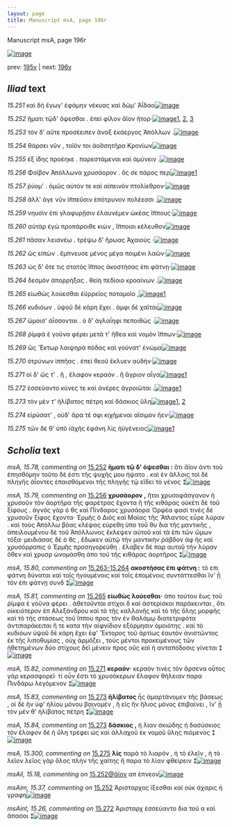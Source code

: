 ```yaml
---
layout: page
title: Manuscript msA, page 196r
---
```


Manuscript msA, page 196r

[![image](http://www.homermultitext.org/iipsrv?OBJ=IIP,1.0&FIF=/project/homer/pyramidal/deepzoom/hmt/vaimg/2017a/VA196RN_0367.tif&WID=100&CVT=JPEG)](http://www.homermultitext.org/ict2/?urn=urn:cite2:hmt:vaimg.2017a:VA196RN_0367)

prev:  [195v](../195v/) | next:  [196v](../196v/)

## *Iliad* text

*15.251* <a id="15.251"/> καὶ δὴ ἔγωγ' ἐφάμην νέκυας καὶ δῶμ' Ἀΐδαο[![image](http://www.homermultitext.org/iipsrv?OBJ=IIP,1.0&FIF=/project/homer/pyramidal/deepzoom/hmt/vaimg/2017a/VA196RN_0367.tif&RGN=0.165,0.1908,0.386,0.027&WID=1000&CVT=JPEG)](http://www.homermultitext.org/ict2/?urn=urn:cite2:hmt:vaimg.2017a:VA196RN_0367@0.165,0.1908,0.386,0.027)

*15.252* <a id="15.252"/> ἤματι τῷδ' ὄψεσθαι . ἐπεὶ φίλον ἄϊον ῆτορ·[![image](http://www.homermultitext.org/iipsrv?OBJ=IIP,1.0&FIF=/project/homer/pyramidal/deepzoom/hmt/vaimg/2017a/VA196RN_0367.tif&RGN=0.166,0.2096,0.36,0.027&WID=1000&CVT=JPEG)](http://www.homermultitext.org/ict2/?urn=urn:cite2:hmt:vaimg.2017a:VA196RN_0367@0.166,0.2096,0.36,0.027)[1](#msAim_15.37), [2](#msA_15.78), [3](#msAil_15.18)

*15.253* <a id="15.253"/> τὸν δ' αῦτε προσέειπεν ἄναξ ἑκάεργος Ἀπόλλων .[![image](http://www.homermultitext.org/iipsrv?OBJ=IIP,1.0&FIF=/project/homer/pyramidal/deepzoom/hmt/vaimg/2017a/VA196RN_0367.tif&RGN=0.167,0.2322,0.397,0.0233&WID=1000&CVT=JPEG)](http://www.homermultitext.org/ict2/?urn=urn:cite2:hmt:vaimg.2017a:VA196RN_0367@0.167,0.2322,0.397,0.0233)

*15.254* <a id="15.254"/> θάρσει νῦν , τοῖόν τοι ἀο̆σσητῆρα Κρονίων[![image](http://www.homermultitext.org/iipsrv?OBJ=IIP,1.0&FIF=/project/homer/pyramidal/deepzoom/hmt/vaimg/2017a/VA196RN_0367.tif&RGN=0.161,0.2464,0.349,0.027&WID=1000&CVT=JPEG)](http://www.homermultitext.org/ict2/?urn=urn:cite2:hmt:vaimg.2017a:VA196RN_0367@0.161,0.2464,0.349,0.027)

*15.255* <a id="15.255"/> ἐξ ί̈δης προέηκε . παρεστάμεναι καὶ ἀμύνειν .[![image](http://www.homermultitext.org/iipsrv?OBJ=IIP,1.0&FIF=/project/homer/pyramidal/deepzoom/hmt/vaimg/2017a/VA196RN_0367.tif&RGN=0.165,0.2675,0.385,0.027&WID=1000&CVT=JPEG)](http://www.homermultitext.org/ict2/?urn=urn:cite2:hmt:vaimg.2017a:VA196RN_0367@0.165,0.2675,0.385,0.027)

*15.256* <a id="15.256"/> Φοῖβον Ἀπόλλωνα χρυσάορον . ὅς σε πάρος περ[![image](http://www.homermultitext.org/iipsrv?OBJ=IIP,1.0&FIF=/project/homer/pyramidal/deepzoom/hmt/vaimg/2017a/VA196RN_0367.tif&RGN=0.169,0.2863,0.379,0.027&WID=1000&CVT=JPEG)](http://www.homermultitext.org/ict2/?urn=urn:cite2:hmt:vaimg.2017a:VA196RN_0367@0.169,0.2863,0.379,0.027)[1](#msA_15.79)

*15.257* <a id="15.257"/> ῥύομ' . ὁμῶς αὐτόν τε καὶ αἰπεινὸν πτολίεθρον·[![image](http://www.homermultitext.org/iipsrv?OBJ=IIP,1.0&FIF=/project/homer/pyramidal/deepzoom/hmt/vaimg/2017a/VA196RN_0367.tif&RGN=0.167,0.3058,0.403,0.027&WID=1000&CVT=JPEG)](http://www.homermultitext.org/ict2/?urn=urn:cite2:hmt:vaimg.2017a:VA196RN_0367@0.167,0.3058,0.403,0.027)

*15.258* <a id="15.258"/> ἂλλ' άγε νῦν ἱ̈ππεῦσιν ἐπότρυνον πολέεσσι .[![image](http://www.homermultitext.org/iipsrv?OBJ=IIP,1.0&FIF=/project/homer/pyramidal/deepzoom/hmt/vaimg/2017a/VA196RN_0367.tif&RGN=0.162,0.3253,0.371,0.027&WID=1000&CVT=JPEG)](http://www.homermultitext.org/ict2/?urn=urn:cite2:hmt:vaimg.2017a:VA196RN_0367@0.162,0.3253,0.371,0.027)

*15.259* <a id="15.259"/> νηυσὶν ἐπι γλαφυρῇσιν ἐλαυνέμεν ὠκέας ἵ̈ππους·[![image](http://www.homermultitext.org/iipsrv?OBJ=IIP,1.0&FIF=/project/homer/pyramidal/deepzoom/hmt/vaimg/2017a/VA196RN_0367.tif&RGN=0.163,0.3434,0.433,0.0316&WID=1000&CVT=JPEG)](http://www.homermultitext.org/ict2/?urn=urn:cite2:hmt:vaimg.2017a:VA196RN_0367@0.163,0.3434,0.433,0.0316)

*15.260* <a id="15.260"/> αὐτὰρ ἐγὼ προπάροιθε κιὼν , ἵ̈πποισι κέλευθον[![image](http://www.homermultitext.org/iipsrv?OBJ=IIP,1.0&FIF=/project/homer/pyramidal/deepzoom/hmt/vaimg/2017a/VA196RN_0367.tif&RGN=0.165,0.3599,0.405,0.0316&WID=1000&CVT=JPEG)](http://www.homermultitext.org/ict2/?urn=urn:cite2:hmt:vaimg.2017a:VA196RN_0367@0.165,0.3599,0.405,0.0316)

*15.261* <a id="15.261"/> πᾶσαν λειανέω . τρέψω δ' ἥρωας Ἀχαιούς ·[![image](http://www.homermultitext.org/iipsrv?OBJ=IIP,1.0&FIF=/project/homer/pyramidal/deepzoom/hmt/vaimg/2017a/VA196RN_0367.tif&RGN=0.165,0.3779,0.391,0.0316&WID=1000&CVT=JPEG)](http://www.homermultitext.org/ict2/?urn=urn:cite2:hmt:vaimg.2017a:VA196RN_0367@0.165,0.3779,0.391,0.0316)

*15.262* <a id="15.262"/> ὣς εἰπὼν . ἔμπνευσε μένος μέγα ποιμένι λαῶν·[![image](http://www.homermultitext.org/iipsrv?OBJ=IIP,1.0&FIF=/project/homer/pyramidal/deepzoom/hmt/vaimg/2017a/VA196RN_0367.tif&RGN=0.165,0.3989,0.424,0.0248&WID=1000&CVT=JPEG)](http://www.homermultitext.org/ict2/?urn=urn:cite2:hmt:vaimg.2017a:VA196RN_0367@0.165,0.3989,0.424,0.0248)

*15.263* <a id="15.263"/> ὡς δ' ὅτε τις στατὸς ἵ̈ππος ἀκοστήσας ἐπι φάτνῃ·[![image](http://www.homermultitext.org/iipsrv?OBJ=IIP,1.0&FIF=/project/homer/pyramidal/deepzoom/hmt/vaimg/2017a/VA196RN_0367.tif&RGN=0.163,0.4207,0.424,0.0248&WID=1000&CVT=JPEG)](http://www.homermultitext.org/ict2/?urn=urn:cite2:hmt:vaimg.2017a:VA196RN_0367@0.163,0.4207,0.424,0.0248)

*15.264* <a id="15.264"/> δεσμὸν ἀπορρήξας . θείη πεδίοιο κροαίνων .[![image](http://www.homermultitext.org/iipsrv?OBJ=IIP,1.0&FIF=/project/homer/pyramidal/deepzoom/hmt/vaimg/2017a/VA196RN_0367.tif&RGN=0.167,0.438,0.396,0.0248&WID=1000&CVT=JPEG)](http://www.homermultitext.org/ict2/?urn=urn:cite2:hmt:vaimg.2017a:VA196RN_0367@0.167,0.438,0.396,0.0248)

*15.265* <a id="15.265"/> εἰωθὼς λούεσθαι ἐϋρρεῖος ποταμοῖο ,[![image](http://www.homermultitext.org/iipsrv?OBJ=IIP,1.0&FIF=/project/homer/pyramidal/deepzoom/hmt/vaimg/2017a/VA196RN_0367.tif&RGN=0.17,0.4576,0.341,0.0248&WID=1000&CVT=JPEG)](http://www.homermultitext.org/ict2/?urn=urn:cite2:hmt:vaimg.2017a:VA196RN_0367@0.17,0.4576,0.341,0.0248)[1](#msA_15.81)

*15.266* <a id="15.266"/> κυδιόων . ὑψοῦ δὲ κάρη ἔχει . ἀμφι δὲ χαῖται[![image](http://www.homermultitext.org/iipsrv?OBJ=IIP,1.0&FIF=/project/homer/pyramidal/deepzoom/hmt/vaimg/2017a/VA196RN_0367.tif&RGN=0.173,0.4733,0.383,0.0285&WID=1000&CVT=JPEG)](http://www.homermultitext.org/ict2/?urn=urn:cite2:hmt:vaimg.2017a:VA196RN_0367@0.173,0.4733,0.383,0.0285)

*15.267* <a id="15.267"/> ὤμοισ' ἀΐσσονται . ὁ δ̀' ἀγλαΐηφι πεποιθὼς .[![image](http://www.homermultitext.org/iipsrv?OBJ=IIP,1.0&FIF=/project/homer/pyramidal/deepzoom/hmt/vaimg/2017a/VA196RN_0367.tif&RGN=0.167,0.4921,0.371,0.0285&WID=1000&CVT=JPEG)](http://www.homermultitext.org/ict2/?urn=urn:cite2:hmt:vaimg.2017a:VA196RN_0367@0.167,0.4921,0.371,0.0285)

*15.268* <a id="15.268"/> ῥίμφά ἑ γοῦνα φέρει μετά τ' ἤθεα καὶ νομὸν ἵ̈ππων·[![image](http://www.homermultitext.org/iipsrv?OBJ=IIP,1.0&FIF=/project/homer/pyramidal/deepzoom/hmt/vaimg/2017a/VA196RN_0367.tif&RGN=0.171,0.5109,0.42,0.0285&WID=1000&CVT=JPEG)](http://www.homermultitext.org/ict2/?urn=urn:cite2:hmt:vaimg.2017a:VA196RN_0367@0.171,0.5109,0.42,0.0285)

*15.269* <a id="15.269"/> ὣς Ἕκτωρ λαιψηρὰ πόδας καὶ γούνατ' ἐνώμα[![image](http://www.homermultitext.org/iipsrv?OBJ=IIP,1.0&FIF=/project/homer/pyramidal/deepzoom/hmt/vaimg/2017a/VA196RN_0367.tif&RGN=0.167,0.5327,0.42,0.0285&WID=1000&CVT=JPEG)](http://www.homermultitext.org/ict2/?urn=urn:cite2:hmt:vaimg.2017a:VA196RN_0367@0.167,0.5327,0.42,0.0285)

*15.270* <a id="15.270"/> ὀτρύνων ἱππῆας . ἐπεὶ θεοῦ ἔκλυεν αὐδήν·[![image](http://www.homermultitext.org/iipsrv?OBJ=IIP,1.0&FIF=/project/homer/pyramidal/deepzoom/hmt/vaimg/2017a/VA196RN_0367.tif&RGN=0.165,0.5537,0.403,0.0233&WID=1000&CVT=JPEG)](http://www.homermultitext.org/ict2/?urn=urn:cite2:hmt:vaimg.2017a:VA196RN_0367@0.165,0.5537,0.403,0.0233)

*15.271* <a id="15.271"/> οἱ δ' ὥς τ' . ἢ , ἔλαφον κεραὸν . ἢ ἄγριον αἶγα[![image](http://www.homermultitext.org/iipsrv?OBJ=IIP,1.0&FIF=/project/homer/pyramidal/deepzoom/hmt/vaimg/2017a/VA196RN_0367.tif&RGN=0.163,0.5725,0.381,0.024&WID=1000&CVT=JPEG)](http://www.homermultitext.org/ict2/?urn=urn:cite2:hmt:vaimg.2017a:VA196RN_0367@0.163,0.5725,0.381,0.024)[1](#msA_15.82)

*15.272* <a id="15.272"/> ἐσσεύαντο κύνες τε καὶ ἀνέρες ἀγροιῶται .[![image](http://www.homermultitext.org/iipsrv?OBJ=IIP,1.0&FIF=/project/homer/pyramidal/deepzoom/hmt/vaimg/2017a/VA196RN_0367.tif&RGN=0.165,0.5905,0.381,0.024&WID=1000&CVT=JPEG)](http://www.homermultitext.org/ict2/?urn=urn:cite2:hmt:vaimg.2017a:VA196RN_0367@0.165,0.5905,0.381,0.024)[1](#msAint_15.26)

*15.273* <a id="15.273"/> τὸν μέν τ' ἠλίβατος πέτρη καὶ δάσκιος ὕλη[![image](http://www.homermultitext.org/iipsrv?OBJ=IIP,1.0&FIF=/project/homer/pyramidal/deepzoom/hmt/vaimg/2017a/VA196RN_0367.tif&RGN=0.16,0.6093,0.395,0.024&WID=1000&CVT=JPEG)](http://www.homermultitext.org/ict2/?urn=urn:cite2:hmt:vaimg.2017a:VA196RN_0367@0.16,0.6093,0.395,0.024)[1](#msA_15.84), [2](#msA_15.83)

*15.274* <a id="15.274"/> εἰρύσατ' , οὐδ' ἄρα τέ σφι κιχήμεναι αἴσιμον ῆεν·[![image](http://www.homermultitext.org/iipsrv?OBJ=IIP,1.0&FIF=/project/homer/pyramidal/deepzoom/hmt/vaimg/2017a/VA196RN_0367.tif&RGN=0.16,0.6273,0.418,0.024&WID=1000&CVT=JPEG)](http://www.homermultitext.org/ict2/?urn=urn:cite2:hmt:vaimg.2017a:VA196RN_0367@0.16,0.6273,0.418,0.024)

*15.275* <a id="15.275"/> τῶν δέ θ' ὑπὸ ἰ̈αχῆς ἐφάνη λὶς ἠϋγένειος[![image](http://www.homermultitext.org/iipsrv?OBJ=IIP,1.0&FIF=/project/homer/pyramidal/deepzoom/hmt/vaimg/2017a/VA196RN_0367.tif&RGN=0.16,0.6454,0.398,0.0383&WID=1000&CVT=JPEG)](http://www.homermultitext.org/ict2/?urn=urn:cite2:hmt:vaimg.2017a:VA196RN_0367@0.16,0.6454,0.398,0.0383)[1](#msA_15.300)

## *Scholia* text

*msA, 15.78, commenting on* [15.252](#15.252)  <a id="msA_15.78"/> **ἥματι τῷ δ' όψεσθαι :** ὅτι ἄϊον ἀντι τοῦ ἐπησθόμην τοῦτο δέ ἐστι τῆς ψυχῆς μου ήψατο . καὶ ἐν ἄλλοις τοὶ δὲ πληγῆς ἀΐοντες ἐπαισθόμενοι τῆς πληγῆς τῷ εἴδει τὸ γένος ⁑[![image](http://www.homermultitext.org/iipsrv?OBJ=IIP,1.0&FIF=/project/homer/pyramidal/deepzoom/hmt/vaimg/2017a/VA196RN_0367.tif&RGN=0.158,0.0826,0.614,0.0376&WID=1000&CVT=JPEG)](http://www.homermultitext.org/ict2/?urn=urn:cite2:hmt:vaimg.2017a:VA196RN_0367@0.158,0.0826,0.614,0.0376)

*msA, 15.79, commenting on* [15.256](#15.256)  <a id="msA_15.79"/> **χρυσάορον ,** ἤτοι χρυσοφάσγανον ἠ χρυσοῦν τὸν ἀορτῆρα τῆς φαρέτρας ἔχοντα ἢ τῆς κιθάρας οὐκέτι δὲ τοῦ ξίφους . ἁγνὸς γὰρ ὁ θς καὶ Πίνδαρος χρυσάορα Ὀρφέα φασὶ τινὲς δὲ χρυσοῦν ξίφος ἔχοντα· Ἑρμῆς ὁ Διὸς καὶ Μαίας τῆς Ἄτλαντος εὗρε λύραν . καὶ τοὺς Ἀπόλλω βόας κλέψας εὑρεθη ὑπο τοῦ θυ δια τῆς μαντικῆς , ἀπειλουμένου δὲ τοῦ Ἀπόλλωνος ἔκλεψεν αὐτοῦ καὶ τὰ ἐπι τῶν ὤμων τόξα· μειδιάσας δὲ ὁ θς , ἔδωκεν αὐτῷ τὴν μαντικὴν ῥάβδον ἀφ ῆς καὶ χρυσόρραπις ὁ Ἑρμῆς προσηγορεύθη . ἔλαβεν δὲ παρ αυτοῦ τὴν λύραν ὅθεν καὶ χρυσρ ὠνομάσθη ἀπο τοῦ τῆς κιθάρας ἀορτῆρος ⁑[![image](http://www.homermultitext.org/iipsrv?OBJ=IIP,1.0&FIF=/project/homer/pyramidal/deepzoom/hmt/vaimg/2017a/VA196RN_0367.tif&RGN=0.577,0.2885,0.212,0.1758&WID=1000&CVT=JPEG)](http://www.homermultitext.org/ict2/?urn=urn:cite2:hmt:vaimg.2017a:VA196RN_0367@0.577,0.2885,0.212,0.1758)

*msA, 15.80, commenting on* [15.263-15.264](#15.263-15.264)  <a id="msA_15.80"/> **ακοστήσας ἐπι φάτνη :** τὸ επι φάτνη δύναται καὶ τοῖς ἠγουμένοις καὶ τοῖς ἑπομένοις συντάττεσθαι ἵν' ᾖ τὸν ἐπι φάτνῃ συνδ ⁑[![image](http://www.homermultitext.org/iipsrv?OBJ=IIP,1.0&FIF=/project/homer/pyramidal/deepzoom/hmt/vaimg/2017a/VA196RN_0367.tif&RGN=0.575,0.4583,0.225,0.0473&WID=1000&CVT=JPEG)](http://www.homermultitext.org/ict2/?urn=urn:cite2:hmt:vaimg.2017a:VA196RN_0367@0.575,0.4583,0.225,0.0473)

*msA, 15.81, commenting on* [15.265](#15.265)  <a id="msA_15.81"/> **εἰωθὼς λούεσθαι·** ἀπο τούτου ἕως τοῦ ῥίμφα ἑ γοῦνα φέρει . ἀθετοῦνται στίχοι δ καὶ ἀστερίσκοι παράκεινται , ὅτι οἱκειότερον ἐπ Αλεξάνδρου καὶ τὸ τῆς καλλονῆς καὶ τὸ τῆς ὅλης μορφῆς καὶ τὸ τῆς στάσεως τοῦ ἵππου προς τὸν ἐν θαλάμῳ διατετριφότα ἀντιπαράκειται ἥ τε κατα τὴν αἰφνίδιον εξόρμησιν ὁμοιότης . καὶ τὸ κυδιόων ὑψοῦ δὲ κάρη ἔχει ἐφ' Ἕκτορος τοῦ ἀρτίως ἑαυτὸν ἀνιστῶντος ἐκ τῆς λιποθυμίας , οὐχ ἁρμόζει , τοὺς μέντοι προκειμένους τῶν ἡθετημένων δύο στίχους δεῖ μένειν προς οὓς καὶ ἡ ανταπόδοσις γίνεται ⁑[![image](http://www.homermultitext.org/iipsrv?OBJ=IIP,1.0&FIF=/project/homer/pyramidal/deepzoom/hmt/vaimg/2017a/VA196RN_0367.tif&RGN=0.57,0.5004,0.221,0.1781&WID=1000&CVT=JPEG)](http://www.homermultitext.org/ict2/?urn=urn:cite2:hmt:vaimg.2017a:VA196RN_0367@0.57,0.5004,0.221,0.1781)

*msA, 15.82, commenting on* [15.271](#15.271)  <a id="msA_15.82"/> **κεραόν·** κεραὸν τινὲς τὸν ἄρσενα οὗτος γὰρ κερασφορεῖ· τί οὖν ἔστι τὸ χρυσόκερων ἔλαφον θήλειαν παρα Πινδάρω λεγόμενον ⁑[![image](http://www.homermultitext.org/iipsrv?OBJ=IIP,1.0&FIF=/project/homer/pyramidal/deepzoom/hmt/vaimg/2017a/VA196RN_0367.tif&RGN=0.153,0.6792,0.627,0.0331&WID=1000&CVT=JPEG)](http://www.homermultitext.org/ict2/?urn=urn:cite2:hmt:vaimg.2017a:VA196RN_0367@0.153,0.6792,0.627,0.0331)

*msA, 15.83, commenting on* [15.273](#15.273)  <a id="msA_15.83"/> **ἢλίβατος** ἧς ἁμαρτάνομεν τῆς βάσεως , οἱ δὲ ἣν ὑφ' ἡλίου μόνου βαινομέν , ἢ εἰς ἣν ἥλιος μόνος ἐπιβαίνει , ἵν' ᾖ τὸν μέν θ' ἡλίβατος πέτρη ⁑[![image](http://www.homermultitext.org/iipsrv?OBJ=IIP,1.0&FIF=/project/homer/pyramidal/deepzoom/hmt/vaimg/2017a/VA196RN_0367.tif&RGN=0.154,0.6972,0.627,0.0331&WID=1000&CVT=JPEG)](http://www.homermultitext.org/ict2/?urn=urn:cite2:hmt:vaimg.2017a:VA196RN_0367@0.154,0.6972,0.627,0.0331)

*msA, 15.84, commenting on* [15.273](#15.273)  <a id="msA_15.84"/> **δάσκιος ,** ἡ λίαν σκιώδης ἡ δασύσκιος τὸν ἔλαφον δὲ ἡ ὕλη τρέφει ὡς καὶ ἀλλαχοῦ ἐκ νομοῦ ὕλης πιόμενος ⁑[![image](http://www.homermultitext.org/iipsrv?OBJ=IIP,1.0&FIF=/project/homer/pyramidal/deepzoom/hmt/vaimg/2017a/VA196RN_0367.tif&RGN=0.273,0.7122,0.516,0.0218&WID=1000&CVT=JPEG)](http://www.homermultitext.org/ict2/?urn=urn:cite2:hmt:vaimg.2017a:VA196RN_0367@0.273,0.7122,0.516,0.0218)

*msA, 15.300, commenting on* [15.275](#15.275)  <a id="msA_15.300"/> **λίς** παρὰ τὸ λιαρόν , ἠ τὸ ἑλεῖν , ἠ τὸ λεῖον λεῖος γὰρ ὅλος πλὴν τῆς χαίτης ἢ παρα τὸ λίαν φθείρειν ⁑[![image](http://www.homermultitext.org/iipsrv?OBJ=IIP,1.0&FIF=/project/homer/pyramidal/deepzoom/hmt/vaimg/2017a/VA196RN_0367.tif&RGN=0.153,0.7205,0.466,0.0233&WID=1000&CVT=JPEG)](http://www.homermultitext.org/ict2/?urn=urn:cite2:hmt:vaimg.2017a:VA196RN_0367@0.153,0.7205,0.466,0.0233)

*msAil, 15.18, commenting on* [15.252@ἄϊον](#15.252@ἄϊον)  <a id="msAil_15.18"/> απ έπνεον[![image](http://www.homermultitext.org/iipsrv?OBJ=IIP,1.0&FIF=/project/homer/pyramidal/deepzoom/hmt/vaimg/2017a/VA196RN_0367.tif&RGN=0.452,0.2096,0.046,0.0143&WID=1000&CVT=JPEG)](http://www.homermultitext.org/ict2/?urn=urn:cite2:hmt:vaimg.2017a:VA196RN_0367@0.452,0.2096,0.046,0.0143)

*msAim, 15.37, commenting on* [15.252](#15.252)  <a id="msAim_15.37"/> Ἀρισταρχος ϊξεσθαι καὶ οὐκ άχαρις ἡ γραφη[![image](http://www.homermultitext.org/iipsrv?OBJ=IIP,1.0&FIF=/project/homer/pyramidal/deepzoom/hmt/vaimg/2017a/VA196RN_0367.tif&RGN=0.539,0.2074,0.119,0.0323&WID=1000&CVT=JPEG)](http://www.homermultitext.org/ict2/?urn=urn:cite2:hmt:vaimg.2017a:VA196RN_0367@0.539,0.2074,0.119,0.0323)

*msAint, 15.26, commenting on* [15.272](#15.272)  <a id="msAint_15.26"/> Ἀρισταρχ ἐσσεύαντο δια τοῦ α καὶ ἅπασαι ⁑[![image](http://www.homermultitext.org/iipsrv?OBJ=IIP,1.0&FIF=/project/homer/pyramidal/deepzoom/hmt/vaimg/2017a/VA196RN_0367.tif&RGN=0.091,0.5898,0.072,0.0413&WID=1000&CVT=JPEG)](http://www.homermultitext.org/ict2/?urn=urn:cite2:hmt:vaimg.2017a:VA196RN_0367@0.091,0.5898,0.072,0.0413)